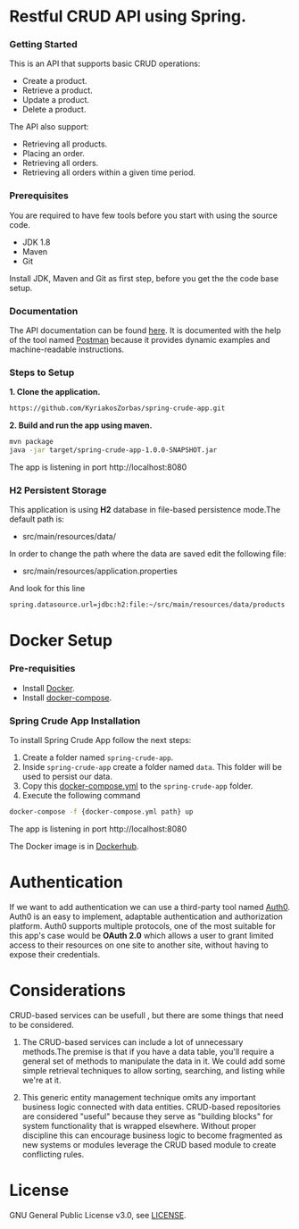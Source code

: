 # Restful CRUD API using Spring.

### Getting Started
This is an API that supports basic CRUD operations:
* Create a product.
* Retrieve a product.
* Update a product.
* Delete a product.

The API also support:
* Retrieving all products.
* Placing an order.
* Retrieving all orders. 
* Retrieving all orders within a given time period.

### Prerequisites
You are required to have few tools before you start with using the source code.
- JDK 1.8
- Maven
- Git

Install JDK, Maven and Git as first step, before you get the the code base setup.
### Documentation

The API documentation can be found [here](https://documenter.getpostman.com/view/9134047/Tzm2JxzT). It is documented with the help of the tool named [Postman](https://www.postman.com/)  because it provides dynamic examples and machine-readable instructions.

### Steps to Setup

**1. Clone the application.**

```bash
https://github.com/KyriakosZorbas/spring-crude-app.git
```

**2. Build and run the app using maven.**

```bash
mvn package
java -jar target/spring-crude-app-1.0.0-SNAPSHOT.jar
```
The app is listening in port http://localhost:8080

### H2 Persistent Storage

This application is using **H2** database in file-based persistence mode.The default path is:

* src/main/resources/data/

In order to change the path where the data are saved edit the following file:

*  src/main/resources/application.properties

And look for this line 
```bash
spring.datasource.url=jdbc:h2:file:~/src/main/resources/data/products
```

# Docker Setup

### Pre-requisities
- Install [Docker](https://github.com/docker).
- Install [docker-compose](https://docs.docker.com/get-started/).

### Spring Crude App Installation

To install Spring Crude App follow the next steps:
1. Create a folder named `spring-crude-app`.
2. Inside `spring-crude-app` create a folder named `data`. This folder will be used to persist our data.
3. Copy this [docker-compose.yml](https://github.com/KyriakosZorbas/spring-crude-app/blob/main/Docker/docker-compose.yml) to the `spring-crude-app` folder.
3. Execute the following command

```sh
docker-compose -f {docker-compose.yml path} up
```
The app is listening in port http://localhost:8080

The Docker image is in [Dockerhub](https://hub.docker.com/repository/docker/zorbaskyriakos/spring-crude-app).

# Authentication

If we want to add authentication we can use a third-party tool named [Auth0](https://auth0.com/). Auth0 is an easy to implement, adaptable authentication and authorization platform. Auth0 supports multiple protocols, one of the most suitable for this app's case would be **OAuth 2.0** which allows a user to grant limited access to their resources on one site to another site, without having to expose their credentials.

# Considerations

CRUD-based services can be usefull , but there are some things that need to be considered.

1) The CRUD-based services can include a lot of unnecessary methods.The premise is that if you have a data table, you'll require a general set of methods to manipulate the data in it. We could add some simple retrieval techniques to allow sorting, searching, and listing while we're at it.

2) This generic entity management technique omits any important business logic connected with data entities. CRUD-based repositories are considered "useful" because they serve as "building blocks" for system functionality that is wrapped elsewhere. Without proper discipline this can encourage business logic to become fragmented as new systems or modules leverage the CRUD based module to create conflicting rules.

# License

GNU General Public License v3.0, see [LICENSE](https://github.com/KyriakosZorbas/spring-crude-app/blob/main/LICENSE).
